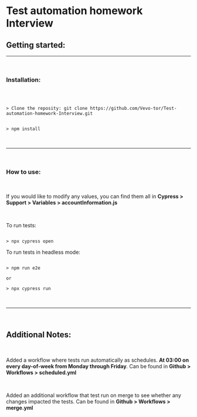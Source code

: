 # Test automation homework Interview
## Getting started:  
---
<br>

### **Installation**:

<br>

```

> Clone the reposity: git clone https://github.com/Vevo-tor/Test-automation-homework-Interview.git

```

```

> npm install

```

<br>

---

<br> 

### **How to use**:
<br>

If you would like to modify any values, you can find them all in **Cypress > Support > Variables > accountInformation.js**

<br>

To run tests:
```

> npx cypress open

```
To run tests in headless mode:
```

> npm run e2e 

or

> npx cypress run

```
<br>

---

<br>

## **Additional Notes**:

<br>

Added a workflow where tests run automatically as schedules. **At 03:00 on every day-of-week from Monday through Friday**. Can be found in **Github > Workflows > scheduled.yml**

<br>

Added an additional workflow that test run on merge to see whether any changes impacted the tests. Can be found in **Github > Workflows > merge.yml**